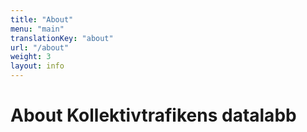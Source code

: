 ```yaml
---
title: "About"
menu: "main"
translationKey: "about"
url: "/about"
weight: 3
layout: info
---
```


# About Kollektivtrafikens datalabb